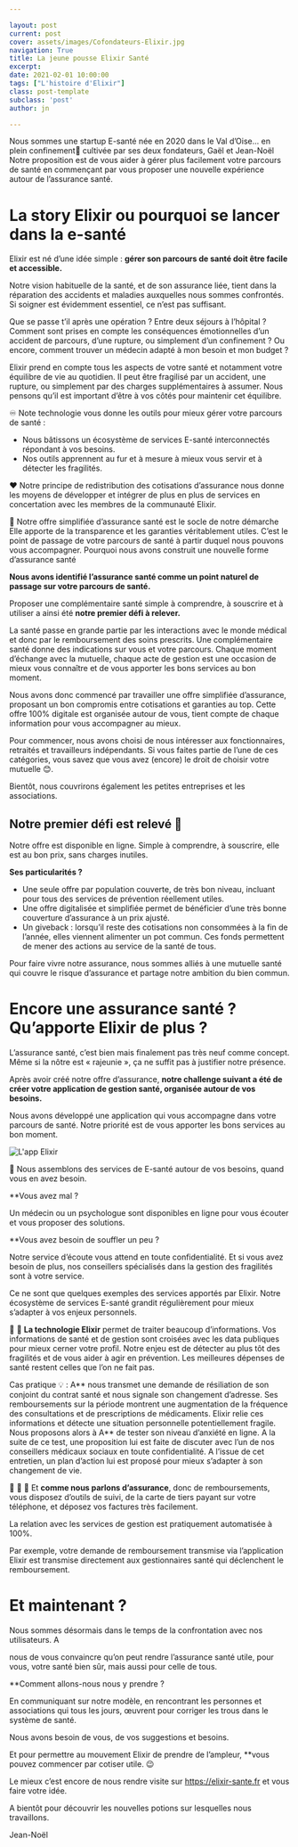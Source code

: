```yaml
---

layout: post
current: post
cover: assets/images/Cofondateurs-Elixir.jpg
navigation: True
title: La jeune pousse Elixir Santé 
excerpt: 
date: 2021-02-01 10:00:00
tags: ["L'histoire d'Elixir"]
class: post-template
subclass: 'post'
author: jn

---
```


Nous sommes une startup E-santé née en 2020 dans le Val d’Oise... en plein confinement🌱 cultivée par ses deux fondateurs, Gaël et Jean-Noël
Notre proposition est de vous aider à gérer plus facilement votre parcours de santé en commençant par vous proposer une nouvelle expérience autour de l’assurance santé.

# La story Elixir ou pourquoi se lancer dans la e-santé 

Elixir est né d’une idée simple : **gérer son parcours de santé doit être facile et accessible.**

Notre vision habituelle de la santé, et de son assurance liée, tient dans la réparation des accidents et maladies auxquelles nous sommes confrontés. Si soigner est évidemment essentiel, ce n’est pas suffisant.

Que se passe t’il après une opération ? Entre deux séjours à l’hôpital ? Comment sont prises en compte les conséquences émotionnelles d’un accident de parcours, d’une rupture, ou simplement d’un confinement ? Ou encore, comment trouver un médecin adapté à mon besoin et mon budget ?

Elixir prend en compte tous les aspects de votre santé et notamment votre équilibre de vie au quotidien. Il peut être fragilisé par un accident, une rupture, ou simplement par des charges supplémentaires à assumer. Nous pensons qu’il est important d’être à vos côtés pour maintenir cet équilibre.

♾️ Note technologie vous donne les outils pour mieux gérer votre parcours de santé : 
- Nous bâtissons un écosystème de services E-santé interconnectés répondant à vos besoins.
- Nos outils apprennent au fur et à mesure à mieux vous servir et à détecter les fragilités.

❤️ Notre principe de redistribution des cotisations d’assurance nous donne les moyens de développer et intégrer de plus en plus de services en concertation avec les membres de la communauté Elixir.

🔎 Notre offre simplifiée d’assurance santé est le socle de notre démarche Elle apporte de la transparence et les garanties véritablement utiles. C’est le point de passage de votre parcours de santé à partir duquel nous pouvons vous accompagner.
Pourquoi nous avons construit une nouvelle forme d’assurance santé

**Nous avons identifié l’assurance santé comme un point naturel de passage sur votre parcours de santé.** 

Proposer une complémentaire santé simple à comprendre, à souscrire et à utiliser a ainsi été **notre premier défi à relever.**

La santé passe en grande partie par les interactions avec le monde médical et donc par le remboursement des soins prescrits. Une complémentaire santé donne des indications sur vous et votre parcours. Chaque moment d’échange avec la mutuelle, chaque acte de gestion est une occasion de mieux vous connaître et de vous apporter les bons services au bon moment.

Nous avons donc commencé par travailler une offre simplifiée d’assurance, proposant un bon compromis entre cotisations et garanties au top. Cette offre 100% digitale est organisée autour de vous, tient compte de chaque information pour vous accompagner au mieux. 

Pour commencer, nous avons choisi de nous intéresser aux fonctionnaires, retraités et travailleurs indépendants. Si vous faites partie de l’une de ces catégories, vous savez que vous avez (encore) le droit de choisir votre mutuelle 😊. 

Bientôt, nous couvrirons également les petites entreprises et les associations. 

 ## Notre premier défi est relevé 👏

Notre offre est disponible en ligne. Simple à comprendre, à souscrire, elle est au bon prix, sans charges inutiles.

**Ses particularités ?**
-	Une seule offre par population couverte, de très bon niveau, incluant pour tous des services de prévention réellement utiles.
-	Une offre digitalisée et simplifiée permet de bénéficier d’une très bonne couverture d’assurance à un prix ajusté.
-	Un giveback : lorsqu’il reste des cotisations non consommées à la fin de l’année, elles viennent alimenter un pot commun. Ces fonds permettent de mener des actions au service de la santé de tous.

Pour faire vivre notre assurance, nous sommes alliés à une mutuelle santé qui couvre le risque d’assurance et partage notre ambition du bien commun.

# Encore une assurance santé ? Qu’apporte Elixir de plus ?
L’assurance santé, c’est bien mais finalement pas très neuf comme concept. Même si la nôtre est « rajeunie », ça ne suffit pas à justifier notre présence.

Après avoir créé notre offre d’assurance, **notre challenge suivant a été de créer votre application de gestion santé, organisée autour de vos besoins.**

Nous avons développé une application qui vous accompagne dans votre parcours de santé. Notre priorité est de vous apporter les bons services au bon moment.

![L'app Elixir](https://elixir-sante.fr/static/elixir/img/phone-home.jpg)


🧞 Nous assemblons des services de E-santé autour de vos besoins, quand vous en avez besoin. 

**Vous avez mal ? 

Un médecin ou un psychologue sont disponibles en ligne pour vous écouter et vous proposer des solutions.

**Vous avez besoin de souffler un peu ? 

Notre service d’écoute vous attend en toute confidentialité. Et si vous avez besoin de plus, nos conseillers spécialisés dans la gestion des fragilités sont à votre service.

Ce ne sont que quelques exemples des services apportés par Elixir. Notre écosystème de services E-santé grandit régulièrement pour mieux s’adapter à vos enjeux personnels.

🧞 🧞 **La technologie Elixir** permet de traiter beaucoup d’informations. Vos informations de santé et de gestion sont croisées avec les data publiques pour mieux cerner votre profil. Notre enjeu est de détecter au plus tôt des fragilités et de vous aider à agir en prévention. Les meilleures dépenses de santé restent celles que l’on ne fait pas.

Cas pratique 💡 : A** nous transmet une demande de résiliation de son conjoint du contrat santé et nous signale son changement d’adresse. Ses remboursements sur la période montrent une augmentation de la fréquence des consultations et de prescriptions de médicaments. Elixir relie ces informations et détecte une situation personnelle potentiellement fragile. Nous proposons alors à A** de tester son niveau d’anxiété en ligne. A la suite de ce test, une proposition lui est faite de discuter avec l’un de nos conseillers médicaux sociaux en toute confidentialité. A l’issue de cet entretien, un plan d’action lui est proposé pour mieux s’adapter à son changement de vie.

🧞 🧞 🧞 Et **comme nous parlons d’assurance**, donc de remboursements, vous disposez d’outils de suivi, de la carte de tiers payant sur votre téléphone, et déposez vos factures très facilement.

La relation avec les services de gestion est pratiquement automatisée à 100%. 

Par exemple, votre demande de remboursement transmise via l’application Elixir est transmise directement aux gestionnaires santé qui déclenchent le remboursement.

# Et maintenant ?

Nous sommes désormais dans le temps de la confrontation avec nos utilisateurs. A

nous de vous convaincre qu’on peut rendre l’assurance santé utile, pour vous, votre santé bien sûr, mais aussi pour celle de tous.

**Comment allons-nous nous y prendre ? 

En communiquant sur notre modèle, en rencontrant les personnes et associations qui tous les jours, œuvrent pour corriger les trous dans le système de santé.

Nous avons besoin de vous, de vos suggestions et besoins. 

Et pour permettre au mouvement Elixir de prendre de l’ampleur, **vous pouvez commencer par cotiser utile. 😉

Le mieux c’est encore de nous rendre visite sur https://elixir-sante.fr et vous faire votre idée.

A bientôt pour découvrir les nouvelles potions sur lesquelles nous travaillons.

Jean-Noël


